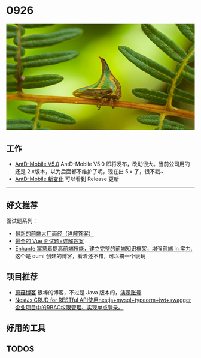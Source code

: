 
# 0926

![](./bg-imgs/0926.jpg)

## 工作

- [AntD-Mobile V5.0](https://next.mobile.ant.design/guide/quick-start) AntD-Mobile V5.0 即将发布，改动很大。当前公司用的还是 2.x版本，以为后面都不维护了呢，现在出 5.x 了，很不戳~
- [AntD-Mobile 新变化](https://github.com/ant-design/ant-design-mobile/releases) 可以看到 Release 更新


---

## 好文推荐

面试题系列：

- [最新的前端大厂面经（详解答案）](https://juejin.cn/post/7004638318843412493) 
- [最全的 Vue 面试题+详解答案](https://juejin.cn/post/6961222829979697165) 
- [Enhanfe 寓意着提高前端技能，建立完整的前端知识框架，增强前端 in 实力.](https://github.com/HeyiMaster/enhanfe) 这个是 dumi 创建的博客，看着还不错，可以搞一个玩玩


## 项目推荐

- [蘑菇博客](https://gitee.com/moxi159753/mogu_blog_v2) 很棒的博客，不过是 Java 版本的，[演示账号](https://mp.weixin.qq.com/s/NGqPFH67r0repuArxTnvHw)
- [NestJs CRUD for RESTful API使用nestjs+mysql+typeorm+jwt+swagger企业项目中的RBAC权限管理、实现单点登录。](https://github.com/kuangshp/nestjs-mysql-api)



## 好用的工具

## TODOS
